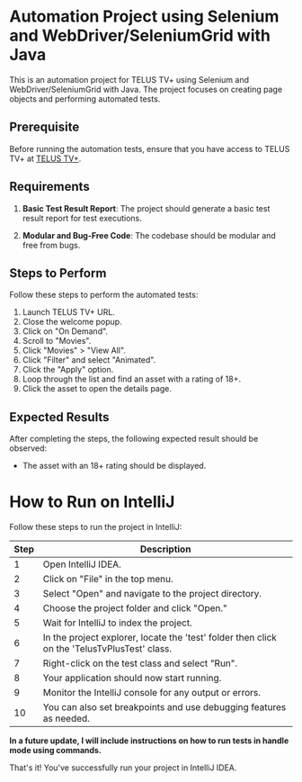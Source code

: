 # Automation Project using Selenium and WebDriver/SeleniumGrid with Java

This is an automation project for TELUS TV+ using Selenium and WebDriver/SeleniumGrid with Java. The project focuses on creating page objects and performing automated tests.

## Prerequisite

Before running the automation tests, ensure that you have access to TELUS TV+ at [TELUS TV+](https://telustvplus.com/#/).

## Requirements

1. **Basic Test Result Report**: The project should generate a basic test result report for test executions.

2. **Modular and Bug-Free Code**: The codebase should be modular and free from bugs.

## Steps to Perform

Follow these steps to perform the automated tests:

1. Launch TELUS TV+ URL.
2. Close the welcome popup.
3. Click on "On Demand".
4. Scroll to "Movies".
5. Click "Movies" > "View All".
6. Click "Filter" and select "Animated".
7. Click the "Apply" option.
8. Loop through the list and find an asset with a rating of 18+.
9. Click the asset to open the details page.

## Expected Results

After completing the steps, the following expected result should be observed:

- The asset with an 18+ rating should be displayed.

# How to Run on IntelliJ

Follow these steps to run the project in IntelliJ:

| Step | Description |
|------|-------------|
| 1    | Open IntelliJ IDEA. |
| 2    | Click on "File" in the top menu. |
| 3    | Select "Open" and navigate to the project directory. |
| 4    | Choose the project folder and click "Open." |
| 5    | Wait for IntelliJ to index the project. |
| 6    | In the project explorer, locate the 'test' folder then click on the 'TelusTvPlusTest' class. |
| 7    | Right-click on the test class and select "Run". |
| 8    | Your application should now start running. |
| 9    | Monitor the IntelliJ console for any output or errors. |
| 10   | You can also set breakpoints and use debugging features as needed. |

**In a future update, I will include instructions on how to run tests in handle mode using commands.**

That's it! You've successfully run your project in IntelliJ IDEA.
